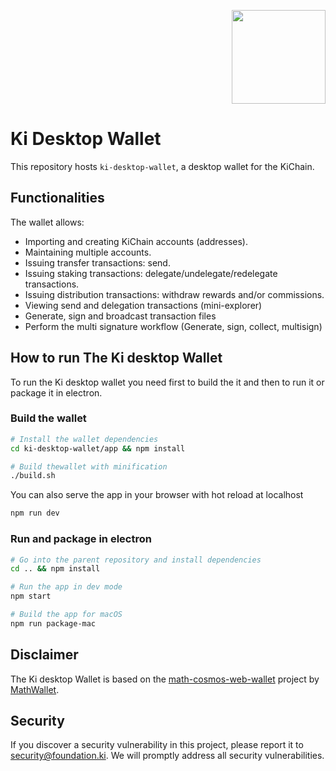 <p align="right">
    <img width=150px src="https://wallet-testnet.blockchain.ki/static/img/icons/ki-chain.png" />
</p>

# Ki Desktop Wallet

This repository hosts `ki-desktop-wallet`, a desktop wallet for the KiChain.

## Functionalities

The wallet allows:

-   Importing and creating KiChain accounts (addresses).
-   Maintaining multiple accounts.
-   Issuing transfer transactions: send.
-   Issuing staking transactions: delegate/undelegate/redelegate transactions.
-   Issuing distribution transactions: withdraw rewards and/or commissions.
-   Viewing send and delegation transactions (mini-explorer)
-   Generate, sign and broadcast transaction files
-   Perform the multi signature workflow (Generate, sign, collect, multisign)

## How to run The  Ki desktop Wallet
To run the Ki desktop wallet you need first to build the it and then to run it or package it in electron. 
### Build the wallet

```bash
# Install the wallet dependencies
cd ki-desktop-wallet/app && npm install

# Build thewallet with minification
./build.sh
```

You can also serve the app in your browser with hot reload at localhost

```bash
npm run dev
```

### Run and package in electron

```bash
# Go into the parent repository and install dependencies
cd .. && npm install

# Run the app in dev mode
npm start

# Build the app for macOS
npm run package-mac
```

## Disclaimer

The Ki desktop Wallet is based on the [math-cosmos-web-wallet](https://github.com/mathwallet/math-cosmos-web-wallet) project by [MathWallet](https://github.com/mathwallet).

## Security

If you discover a security vulnerability in this project, please report it to security@foundation.ki. We will promptly address all security vulnerabilities.
